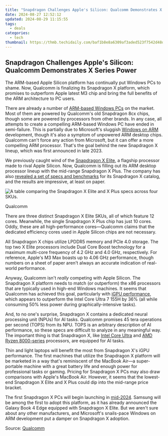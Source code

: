 ```yaml
---
title: "Snapdragon Challenges Apple's Silicon: Qualcomm Demonstrates X Series Power"
date: 2024-08-27 12:52:12
updated: 2024-08-29 11:15:55
tags:
  - deals
categories:
  - tech
thumbnail: https://thmb.techidaily.com/baf1b8e8a6309af3aded523f7542d48deabc8aba1c589761259a11d60427bc88.jpg
---
```


## Snapdragon Challenges Apple's Silicon: Qualcomm Demonstrates X Series Power

The ARM-based Apple Silicon platform has continually put Windows PCs to shame. Now, Qualcomm is finalizing its Snapdragon X platform, which promises to outperform Apple latest M3 chip and bring the full benefits of the ARM architecture to PC users.

 There are already a number of [ARM-based Windows PCs](https://android-transfer.techidaily.com/how-to-transfer-photos-from-vivo-v29-to-new-android-drfone-by-drfone-transfer-from-android-transfer-from-android/) on the market. Most of them are powered by Qualcomm's old Snapdragon 8cx chips, though some are powered by processors from other brands. In any case, all attempts to create a compelling ARM-based Windows PC have ended in semi-failure. This is partially due to Microsoft's sluggish [Windows on ARM](https://fox-http.techidaily.com/essential-list-best-microphones-for-4k-ultra-hd/) development, though it's also a symptom of unpowered ARM desktop chips. Qualcomm can't force any action from Microsoft, but it can offer a more compelling ARM processor. That's the goal behind the new Snapdragon X lineup, which was first announced in late 2023.

 We previously caught wind of the [Snapdragon X Elite](https://fox-direct.techidaily.com/2024-approved-economical-sky-craftsmen-top-5-budget-friendly-drones/), a flagship processor made to rival Apple Silicon. Now, Qualcomm is filling out its ARM desktop processor lineup with the mid-range Snapdragon X Plus. The company has also [revealed a set of specs and benchmarks](https://www.qualcomm.com/news/releases/2024/04/qualcomm-continues-to-disrupt-the-pc-industry-with-the-addition-) for its Snapdragon X catalog, and the results are impressive, at least on paper.

![A table comparing the Snapdragon X Elite and X Plus specs across four SKUs.](https://static1.howtogeekimages.com/wordpress/wp-content/uploads/2024/04/screenshot-2024-04-24-at-1-55-25-pm.png) 

Qualcomm

 There are three distinct Snapdragon X Elite SKUs, all of which feature 12 cores. Meanwhile, the single Snapdragon X Plus chip has just 10 cores. Oddly, these are all high-performance cores—Qualcomm claims that the dedicated efficiency cores used in Apple Silicon chips are not necessary.

 All Snapdragon X chips utilize LPDDR5 memory and PCIe 4.0 storage. The top two X Elite processors include Dual Core Boost technology for a maximum multi-core frequency of 4.2 GHz and 4.0 GHz, respectively. For reference, Apple's M3 Max boasts up to 4.06 GHz performance, though numbers on a sheet of paper aren't always an accurate indication of real-world performance.

 Anyway, Qualcomm isn't _really_ competing with Apple Silicon. The Snapdragon X platform needs to match (or outperform) the x86 processors that are typically used in high-end Windows machines. It seems that Qualcomm has achieved this goal, particularly with [iGPU performance](https://videocardz.com/newz/qualcomm-snapdragon-x-plus-specifications-and-performance-leak-out), which appears to outperform the Intel Core Ultra 7 155H by 36% (all while consuming 50% less power during graphically-intensive tasks).

 And, to no one's surprise, Snapdragon X contains a dedicated neural processing unit (NPUs) for AI tasks. Qualcomm promises 45 tera operations per second (TOPS) from its NPU. TOPS is an arbitrary description of AI performance, so these specs are difficult to analyze in any meaningful way. The important thing is that Snapdragon X, like [Intel Core Ultra](https://facebook-video-content.techidaily.com/elevate-your-profiles-visual-appeal-for-2024/) and [AMD Ryzen 8000-series](https://facebook-videos.techidaily.com/2024-approved-mastery-in-muting-facebook-videos-mobilelaptop/) processors, are equipped for AI tasks.

 Thin and light laptops will benefit the most from Snapdragon X's iGPU performance. The first machines that utilize the Snapdragon X platform will be marketed in a way that's reminiscent of the MacBook Air—a super-portable machine with a great battery life and enough power for professional tasks or gaming. Pricing for Snapdragon X PCs may also draw comparisons with Apple's MacBook Air. However, it seems that the lowest-end Snapdragon X Elite and X Plus could dip into the mid-range price bracket.

 The first Snapdragon X PCs will begin launching in [mid-2024](https://screen-video-capture.techidaily.com/updated-premier-manual-leveraging-mobizens-full-potential-for-mobile-capture-for-2024/). Samsung will be among the first to adopt this platform, as it has already announced the Galaxy Book 4 Edge equipped with Snapdragon X Elite. But we aren't sure about any other manufacturers, and Microsoft's snails-pace Windows on ARM development put a damper on Snapdragon X adoption.

 Source: [Qualcomm](https://www.qualcomm.com/news/releases/2024/04/qualcomm-continues-to-disrupt-the-pc-industry-with-the-addition-)

<ins class="adsbygoogle"
     style="display:block"
     data-ad-format="autorelaxed"
     data-ad-client="ca-pub-7571918770474297"
     data-ad-slot="1223367746"></ins>



<ins class="adsbygoogle"
     style="display:block"
     data-ad-client="ca-pub-7571918770474297"
     data-ad-slot="8358498916"
     data-ad-format="auto"
     data-full-width-responsive="true"></ins>
